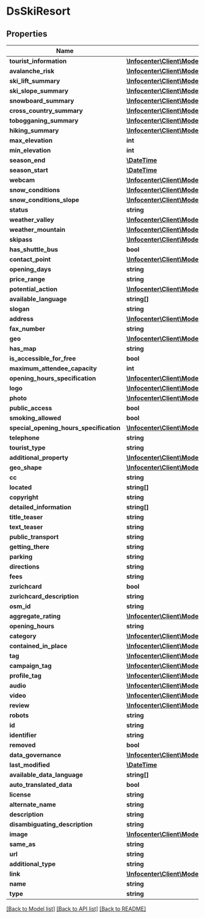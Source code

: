 # DsSkiResort

## Properties
Name | Type | Description | Notes
------------ | ------------- | ------------- | -------------
**tourist_information** | [**\Infocenter\Client\Model\DsPostalAddress**](DsPostalAddress.md) |  | [optional] 
**avalanche_risk** | [**\Infocenter\Client\Model\DsAvalancheRiskReport**](DsAvalancheRiskReport.md) |  | [optional] 
**ski_lift_summary** | [**\Infocenter\Client\Model\DsResortFeatureSummary**](DsResortFeatureSummary.md) |  | [optional] 
**ski_slope_summary** | [**\Infocenter\Client\Model\DsResortFeatureSummary**](DsResortFeatureSummary.md) |  | [optional] 
**snowboard_summary** | [**\Infocenter\Client\Model\DsResortFeatureSummary**](DsResortFeatureSummary.md) |  | [optional] 
**cross_country_summary** | [**\Infocenter\Client\Model\DsResortFeatureSummary**](DsResortFeatureSummary.md) |  | [optional] 
**tobogganing_summary** | [**\Infocenter\Client\Model\DsResortFeatureSummary**](DsResortFeatureSummary.md) |  | [optional] 
**hiking_summary** | [**\Infocenter\Client\Model\DsResortFeatureSummary**](DsResortFeatureSummary.md) |  | [optional] 
**max_elevation** | **int** |  | [optional] 
**min_elevation** | **int** |  | [optional] 
**season_end** | [**\DateTime**](\DateTime.md) |  | [optional] 
**season_start** | [**\DateTime**](\DateTime.md) |  | [optional] 
**webcam** | [**\Infocenter\Client\Model\DsWebcamMember[]**](DsWebcamMember.md) |  | [optional] 
**snow_conditions** | [**\Infocenter\Client\Model\DsSnowConditionReport**](DsSnowConditionReport.md) |  | [optional] 
**snow_conditions_slope** | [**\Infocenter\Client\Model\DsSnowConditionReport**](DsSnowConditionReport.md) |  | [optional] 
**status** | **string** |  | [optional] 
**weather_valley** | [**\Infocenter\Client\Model\DsSimpleForecast[]**](DsSimpleForecast.md) |  | [optional] 
**weather_mountain** | [**\Infocenter\Client\Model\DsSimpleForecast[]**](DsSimpleForecast.md) |  | [optional] 
**skipass** | [**\Infocenter\Client\Model\DsProductSimplex[]**](DsProductSimplex.md) |  | [optional] 
**has_shuttle_bus** | **bool** |  | [optional] 
**contact_point** | [**\Infocenter\Client\Model\DsContactPoint**](DsContactPoint.md) |  | [optional] 
**opening_days** | **string** |  | [optional] 
**price_range** | **string** |  | [optional] 
**potential_action** | [**\Infocenter\Client\Model\DsAction[]**](DsAction.md) |  | [optional] 
**available_language** | **string[]** |  | [optional] 
**slogan** | **string** |  | [optional] 
**address** | [**\Infocenter\Client\Model\DsFullAddress**](DsFullAddress.md) |  | [optional] 
**fax_number** | **string** |  | [optional] 
**geo** | [**\Infocenter\Client\Model\DsGeoCoordinates**](DsGeoCoordinates.md) |  | [optional] 
**has_map** | **string** |  | [optional] 
**is_accessible_for_free** | **bool** |  | [optional] 
**maximum_attendee_capacity** | **int** |  | [optional] 
**opening_hours_specification** | [**\Infocenter\Client\Model\DsOpeningHoursSpecification[]**](DsOpeningHoursSpecification.md) |  | [optional] 
**logo** | [**\Infocenter\Client\Model\DsImageObjectSimplex**](DsImageObjectSimplex.md) |  | [optional] 
**photo** | [**\Infocenter\Client\Model\DsImageObjectSimplex[]**](DsImageObjectSimplex.md) |  | [optional] 
**public_access** | **bool** |  | [optional] 
**smoking_allowed** | **bool** |  | [optional] 
**special_opening_hours_specification** | [**\Infocenter\Client\Model\DsOpeningHoursSpecification[]**](DsOpeningHoursSpecification.md) |  | [optional] 
**telephone** | **string** |  | [optional] 
**tourist_type** | **string** |  | [optional] 
**additional_property** | [**\Infocenter\Client\Model\DsPropertyValue[]**](DsPropertyValue.md) |  | [optional] 
**geo_shape** | [**\Infocenter\Client\Model\DsGeoShape**](DsGeoShape.md) |  | [optional] 
**cc** | **string** |  | [optional] 
**located** | **string[]** |  | [optional] 
**copyright** | **string** |  | [optional] 
**detailed_information** | **string[]** |  | [optional] 
**title_teaser** | **string** |  | [optional] 
**text_teaser** | **string** |  | [optional] 
**public_transport** | **string** |  | [optional] 
**getting_there** | **string** |  | [optional] 
**parking** | **string** |  | [optional] 
**directions** | **string** |  | [optional] 
**fees** | **string** |  | [optional] 
**zurichcard** | **bool** |  | [optional] 
**zurichcard_description** | **string** |  | [optional] 
**osm_id** | **string** |  | [optional] 
**aggregate_rating** | [**\Infocenter\Client\Model\DsAggregateRating**](DsAggregateRating.md) |  | [optional] 
**opening_hours** | **string** |  | [optional] 
**category** | [**\Infocenter\Client\Model\DsCategorySimplex[]**](DsCategorySimplex.md) |  | [optional] 
**contained_in_place** | [**\Infocenter\Client\Model\DsPlaceSimplex[]**](DsPlaceSimplex.md) |  | [optional] 
**tag** | [**\Infocenter\Client\Model\DsTagSimplex[]**](DsTagSimplex.md) |  | [optional] 
**campaign_tag** | [**\Infocenter\Client\Model\DsTagSimplex[]**](DsTagSimplex.md) |  | [optional] 
**profile_tag** | [**\Infocenter\Client\Model\DsTagSimplex[]**](DsTagSimplex.md) |  | [optional] 
**audio** | [**\Infocenter\Client\Model\DsAudioObjectSimplex[]**](DsAudioObjectSimplex.md) |  | [optional] 
**video** | [**\Infocenter\Client\Model\DsVideoObjectSimplex[]**](DsVideoObjectSimplex.md) |  | [optional] 
**review** | [**\Infocenter\Client\Model\DsReviewSimplex[]**](DsReviewSimplex.md) |  | [optional] 
**robots** | **string** |  | [optional] 
**id** | **string** |  | [optional] 
**identifier** | **string** |  | [optional] 
**removed** | **bool** |  | [optional] 
**data_governance** | [**\Infocenter\Client\Model\DsDataGovernance**](DsDataGovernance.md) |  | [optional] 
**last_modified** | [**\DateTime**](\DateTime.md) |  | [optional] 
**available_data_language** | **string[]** |  | [optional] 
**auto_translated_data** | **bool** |  | [optional] 
**license** | **string** |  | [optional] 
**alternate_name** | **string** |  | [optional] 
**description** | **string** |  | [optional] 
**disambiguating_description** | **string** |  | [optional] 
**image** | [**\Infocenter\Client\Model\DsImageObjectSimplex**](DsImageObjectSimplex.md) |  | [optional] 
**same_as** | **string** |  | [optional] 
**url** | **string** |  | [optional] 
**additional_type** | **string** |  | [optional] 
**link** | [**\Infocenter\Client\Model\DsLink[]**](DsLink.md) |  | [optional] 
**name** | **string** |  | [optional] 
**type** | **string** |  | [optional] 

[[Back to Model list]](../../README.md#documentation-for-models) [[Back to API list]](../../README.md#documentation-for-api-endpoints) [[Back to README]](../../README.md)

